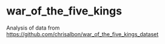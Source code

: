 # war_of_the_five_kings
Analysis of data from https://github.com/chrisalbon/war_of_the_five_kings_dataset
